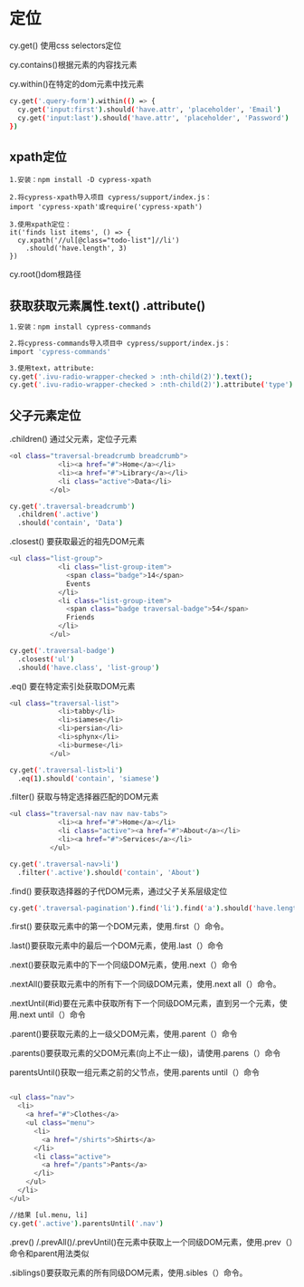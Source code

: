 # 定位

cy.get() 使用css selectors定位

cy.contains()根据元素的内容找元素

cy.within()在特定的dom元素中找元素

```.bash
cy.get('.query-form').within(() => {
  cy.get('input:first').should('have.attr', 'placeholder', 'Email')
  cy.get('input:last').should('have.attr', 'placeholder', 'Password')
})
```

## xpath定位

```
1.安装：npm install -D cypress-xpath

2.将cypress-xpath导入项目 cypress/support/index.js：
import 'cypress-xpath'或require('cypress-xpath')

3.使用xpath定位：
it('finds list items', () => {
  cy.xpath('//ul[@class="todo-list"]//li')
    .should('have.length', 3)
})
```

cy.root()dom根路径

## 获取获取元素属性.text() .attribute()

```.bash
1.安装：npm install cypress-commands

2.将cypress-commands导入项目中 cypress/support/index.js：
import 'cypress-commands'

3.使用text，attribute:
cy.get('.ivu-radio-wrapper-checked > :nth-child(2)').text();
cy.get('.ivu-radio-wrapper-checked > :nth-child(2)').attribute('type')

```

## 父子元素定位

.children() 通过父元素，定位子元素

```.bash
<ol class="traversal-breadcrumb breadcrumb">
            <li><a href="#">Home</a></li>
            <li><a href="#">Library</a></li>
            <li class="active">Data</li>
          </ol>

cy.get('.traversal-breadcrumb')
  .children('.active')
  .should('contain', 'Data')

```

.closest() 要获取最近的祖先DOM元素

```.bash
<ul class="list-group">
            <li class="list-group-item">
              <span class="badge">14</span>
              Events
            </li>
            <li class="list-group-item">
              <span class="badge traversal-badge">54</span>
              Friends
            </li>
          </ul>

cy.get('.traversal-badge')
  .closest('ul')
  .should('have.class', 'list-group')

```

.eq() 要在特定索引处获取DOM元素

```.bash
<ul class="traversal-list">
            <li>tabby</li>
            <li>siamese</li>
            <li>persian</li>
            <li>sphynx</li>
            <li>burmese</li>
          </ul>

cy.get('.traversal-list>li')
  .eq(1).should('contain', 'siamese')
```

.filter() 获取与特定选择器匹配的DOM元素

```.bash
<ul class="traversal-nav nav nav-tabs">
            <li><a href="#">Home</a></li>
            <li class="active"><a href="#">About</a></li>
            <li><a href="#">Services</a></li>
          </ul>

cy.get('.traversal-nav>li')
  .filter('.active').should('contain', 'About')          
```

.find() 要获取选择器的子代DOM元素，通过父子关系层级定位

```.bash
cy.get('.traversal-pagination').find('li').find('a').should('have.length', 7)
```

.first() 要获取元素中的第一个DOM元素，使用.first（）命令。

.last()要获取元素中的最后一个DOM元素，使用.last（）命令

.next()要获取元素中的下一个同级DOM元素，使用.next（）命令

.nextAll()要获取元素中的所有下一个同级DOM元素，使用.next all（）命令。

.nextUntil(#id)要在元素中获取所有下一个同级DOM元素，直到另一个元素，使用.next until（）命令 

.parent()要获取元素的上一级父DOM元素，使用.parent（）命令

.parents()要获取元素的父DOM元素(向上不止一级)，请使用.parens（）命令

parentsUntil()获取一组元素之前的父节点，使用.parents until（）命令

```.bash

<ul class="nav">
  <li>
    <a href="#">Clothes</a>
    <ul class="menu">
      <li>
        <a href="/shirts">Shirts</a>
      </li>
      <li class="active">
        <a href="/pants">Pants</a>
      </li>
    </ul>
  </li>
</ul>

//结果 [ul.menu, li]
cy.get('.active').parentsUntil('.nav')
```

.prev() /.prevAll()/.prevUntil()在元素中获取上一个同级DOM元素，使用.prev（）命令和parent用法类似

.siblings()要获取元素的所有同级DOM元素，使用.sibles（）命令。
